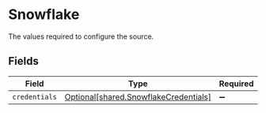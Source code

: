 # Snowflake

The values required to configure the source.


## Fields

| Field                                                                                | Type                                                                                 | Required                                                                             | Description                                                                          |
| ------------------------------------------------------------------------------------ | ------------------------------------------------------------------------------------ | ------------------------------------------------------------------------------------ | ------------------------------------------------------------------------------------ |
| `credentials`                                                                        | [Optional[shared.SnowflakeCredentials]](../../models/shared/snowflakecredentials.md) | :heavy_minus_sign:                                                                   | N/A                                                                                  |